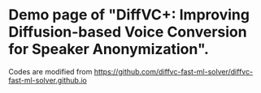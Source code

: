 # Demo page of "DiffVC+: Improving Diffusion-based Voice Conversion for Speaker Anonymization".

Codes are modified from https://github.com/diffvc-fast-ml-solver/diffvc-fast-ml-solver.github.io
